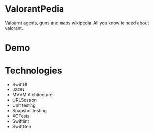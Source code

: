 # ValorantPedia
Valoarnt agents, guns and maps wikipedia. All you know to need about valorant.

# Demo


# Technologies
* SwiftUI
* JSON
* MVVM Architecture
* URLSession
* Unit testing
* Snapshot testing
* XCTests
* Swiftlint
* SwiftGen
  

